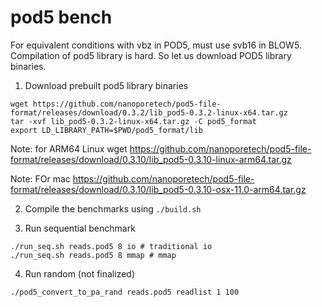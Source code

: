 # pod5 bench

For equivalent conditions with vbz in POD5, must use svb16 in BLOW5. Compilation of pod5 library is hard. So let us download POD5 library binaries.

1. Download prebuilt pod5 library binaries

```
wget https://github.com/nanoporetech/pod5-file-format/releases/download/0.3.2/lib_pod5-0.3.2-linux-x64.tar.gz
tar -xvf lib_pod5-0.3.2-linux-x64.tar.gz -C pod5_format
export LD_LIBRARY_PATH=$PWD/pod5_format/lib
```

Note: for ARM64 Linux wget https://github.com/nanoporetech/pod5-file-format/releases/download/0.3.10/lib_pod5-0.3.10-linux-arm64.tar.gz

Note: FOr mac https://github.com/nanoporetech/pod5-file-format/releases/download/0.3.10/lib_pod5-0.3.10-osx-11.0-arm64.tar.gz

2. Compile the benchmarks using `./build.sh`

3. Run sequential benchmark
```
./run_seq.sh reads.pod5 8 io # traditional io
./run_seq.sh reads.pod5 8 mmap # mmap
```
4. Run random (not finalized)
```
./pod5_convert_to_pa_rand reads.pod5 readlist 1 100
```
